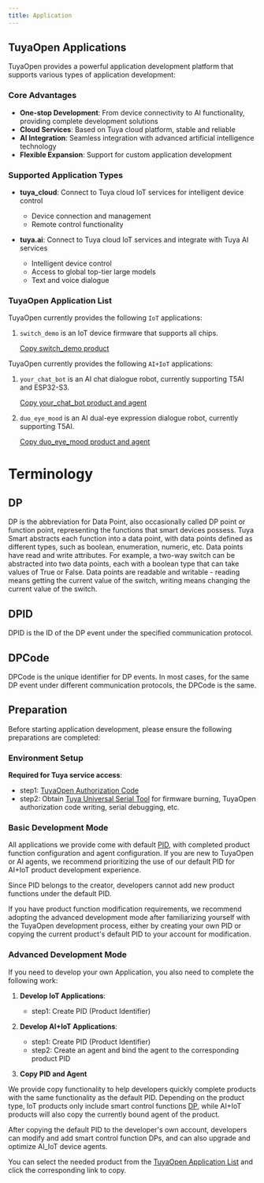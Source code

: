 ```yaml
---
title: Application
---
```


## TuyaOpen Applications

TuyaOpen provides a powerful application development platform that supports various types of application development:

### Core Advantages

- **One-stop Development**: From device connectivity to AI functionality, providing complete development solutions
- **Cloud Services**: Based on Tuya cloud platform, stable and reliable
- **AI Integration**: Seamless integration with advanced artificial intelligence technology
- **Flexible Expansion**: Support for custom application development

### Supported Application Types

- **tuya_cloud**: Connect to Tuya cloud IoT services for intelligent device control
  - Device connection and management
  - Remote control functionality

- **tuya.ai**: Connect to Tuya cloud IoT services and integrate with Tuya AI services
  - Intelligent device control
  - Access to global top-tier large models
  - Text and voice dialogue

### TuyaOpen Application List

TuyaOpen currently provides the following `IoT` applications:
1. `switch_demo` is an IoT device firmware that supports all chips.

   [Copy switch_demo product](https://pbt.tuya.com/s?p=b38aaa08d42d0d90ce4cdda28af92cf7&u=6232683ef12714848fae37955806cb9e&t=1)

TuyaOpen currently provides the following `AI+IoT` applications:

1. `your_chat_bot` is an AI chat dialogue robot, currently supporting T5AI and ESP32-S3.

   [Copy your_chat_bot product and agent](https://pbt.tuya.com/s?p=e766ed60b3a28ef8e381965cf0cbb035&u=6232683ef12714848fae37955806cb9e&t=1)

2. `duo_eye_mood` is an AI dual-eye expression dialogue robot, currently supporting T5AI.

   [Copy duo_eye_mood product and agent](https://pbt.tuya.com/s?p=e766ed60b3a28ef8e381965cf0cbb035&u=6232683ef12714848fae37955806cb9e&t=1)

# Terminology

## DP
DP is the abbreviation for Data Point, also occasionally called DP point or function point, representing the functions that smart devices possess. Tuya Smart abstracts each function into a data point, with data points defined as different types, such as boolean, enumeration, numeric, etc. Data points have read and write attributes. For example, a two-way switch can be abstracted into two data points, each with a boolean type that can take values of True or False. Data points are readable and writable - reading means getting the current value of the switch, writing means changing the current value of the switch.

## DPID
DPID is the ID of the DP event under the specified communication protocol.

## DPCode
DPCode is the unique identifier for DP events. In most cases, for the same DP event under different communication protocols, the DPCode is the same.

## Preparation

Before starting application development, please ensure the following preparations are completed:

### Environment Setup

**Required for Tuya service access**:
   - step1: [TuyaOpen Authorization Code](../quick-start/index.md#tuyaopen-授权码获取)
   - step2: Obtain [Tuya Universal Serial Tool](https://www.tuyaopen.ai/zh/tools/tyutool) for firmware burning, TuyaOpen authorization code writing, serial debugging, etc.

### Basic Development Mode

All applications we provide come with default [PID](../quick-start/index.md#pid), with completed product function configuration and agent configuration. If you are new to TuyaOpen or AI agents, we recommend prioritizing the use of our default PID for AI+IoT product development experience.

Since PID belongs to the creator, developers cannot add new product functions under the default PID.

If you have product function modification requirements, we recommend adopting the advanced development mode after familiarizing yourself with the TuyaOpen development process, either by creating your own PID or copying the current product's default PID to your account for modification.

### Advanced Development Mode
If you need to develop your own Application, you also need to complete the following work:

1. **Develop IoT Applications**:
   - step1: Create PID (Product Identifier)

2. **Develop AI+IoT Applications**:
   - step1: Create PID (Product Identifier)
   - step2: Create an agent and bind the agent to the corresponding product PID

3. **Copy PID and Agent**

We provide copy functionality to help developers quickly complete products with the same functionality as the default PID. Depending on the product type, IoT products only include smart control functions [DP](#dp), while AI+IoT products will also copy the currently bound agent of the product.

After copying the default PID to the developer's own account, developers can modify and add smart control function DPs, and can also upgrade and optimize AI_IoT device agents.

You can select the needed product from the [TuyaOpen Application List](#tuyaopen-application-list) and click the corresponding link to copy.